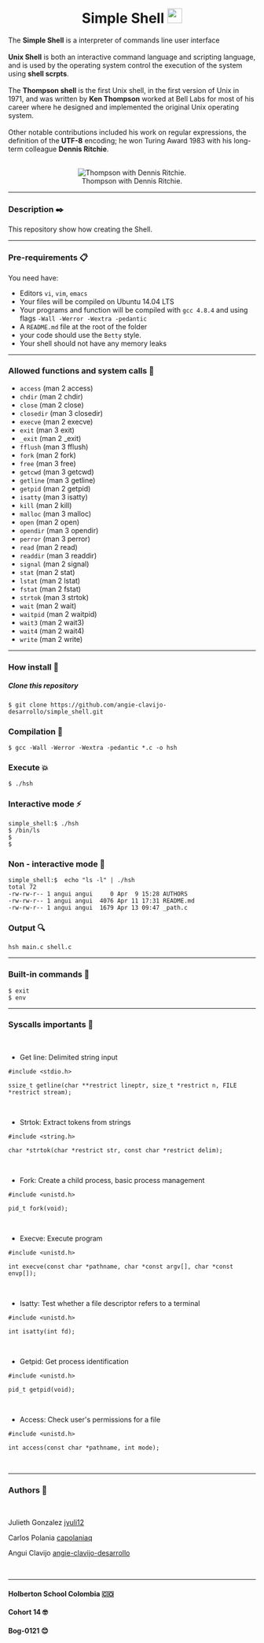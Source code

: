 <div align="center">

# Simple Shell <img src="https://raw.githubusercontent.com/MartinHeinz/MartinHeinz/master/wave.gif" width="30px">

</div>

The **Simple Shell** is a interpreter of commands line user interface<br>
<br>
**Unix Shell** is both an interactive command language and scripting language, and is used by the operating system control the execution of the system using **shell scrpts**.<br>
<br>
The **Thompson shell** is the first Unix shell, in the first version of Unix in 1971, and was written by **Ken Thompson**  worked at Bell Labs for most of his career where he designed and implemented the original Unix operating system.<br>
<br>
Other notable contributions included his work on regular expressions, the definition of the **UTF-8** encoding; he won Turing Award 1983  with his long-term colleague **Dennis Ritchie**.<br>
<br>
<div align="center">

![Thompson with Dennis Ritchie.](https://upload.wikimedia.org/wikipedia/commons/1/1b/Ken_Thompson_and_Dennis_Ritchie--1973.jpg)
<br>
Thompson with Dennis Ritchie.
</div>
<hr>



### Description ✒️

This repository show how creating the Shell.

<hr>


### Pre-requirements 📋
You need have:
* Editors `vi`, `vim`, `emacs`
* Your files will be compiled on Ubuntu 14.04 LTS
* Your programs and function will be compiled with `gcc 4.8.4` and using flags `-Wall -Werror -Wextra -pedantic`
* A `README.md` file at the root of the folder
* your code should use the `Betty` style.
* Your shell should not have any memory leaks


<hr>



###  Allowed functions and system calls 🔧

* `access`  (man 2 access)
* `chdir` (man 2 chdir)
* `close` (man 2 close)
* `closedir` (man 3 closedir)
* `execve` (man 2 execve)
* `exit` (man 3 exit)
* `_exit` (man 2 _exit)
* `fflush` (man 3 fflush)
* `fork` (man 2 fork)
* `free` (man 3 free)
* `getcwd` (man 3 getcwd)
* `getline` (man 3 getline)
* `getpid` (man 2 getpid)
* `isatty` (man 3 isatty)
* `kill` (man 2 kill)
* `malloc` (man 3 malloc)
* `open` (man 2 open)
* `opendir` (man 3 opendir)
* `perror` (man 3 perror)
* `read` (man 2 read)
* `readdir` (man 3 readdir)
* `signal` (man 2 signal)
* `stat` (man 2 stat)
* `lstat` (man 2 lstat)
* `fstat` (man 2 fstat)
* `strtok` (man 3 strtok)
* `wait` (man 2 wait)
* `waitpid` (man 2 waitpid)
* `wait3` (man 2 wait3)
* `wait4` (man 2 wait4)
* `write` (man 2 write)

<hr>

### How install 🚀

##### Clone this repository
```
$ git clone https://github.com/angie-clavijo-desarrollo/simple_shell.git
```

### Compilation 🚩
```
$ gcc -Wall -Werror -Wextra -pedantic *.c -o hsh
```
### Execute 💥
```
$ ./hsh
``` 

### Interactive mode ⚡️

```
simple_shell:$ ./hsh
$ /bin/ls
$
$
```

### Non - interactive mode 🧐

```
simple_shell:$  echo "ls -l" | ./hsh 
total 72
-rw-rw-r-- 1 angui angui     0 Apr  9 15:28 AUTHORS
-rw-rw-r-- 1 angui angui  4076 Apr 11 17:31 README.md
-rw-rw-r-- 1 angui angui  1679 Apr 13 09:47 _path.c
```

### Output 🔍️

```
hsh main.c shell.c
```
<hr>

### Built-in commands 📌

```
$ exit 
$ env
```

<hr>

### Syscalls importants 💚

<br>

* Get line:  Delimited string input
```
#include <stdio.h>

ssize_t getline(char **restrict lineptr, size_t *restrict n, FILE *restrict stream);
```
<br>

* Strtok: Extract tokens from strings

```
#include <string.h>

char *strtok(char *restrict str, const char *restrict delim);
```

<br>

* Fork: Create a child process, basic process management

```
#include <unistd.h>

pid_t fork(void);
```

<br>

* Execve: Execute program
```
#include <unistd.h>

int execve(const char *pathname, char *const argv[], char *const envp[]);
```

<br>

* Isatty: Test whether a file descriptor refers to a terminal
```
#include <unistd.h>

int isatty(int fd);
```
<br>

* Getpid: Get process identification
```
#include <unistd.h>

pid_t getpid(void);
```
<br>

* Access: Check user's permissions for a file
```
#include <unistd.h>

int access(const char *pathname, int mode);
```


<br>
<hr>

### Authors 👷
<br>

Julieth Gonzalez
<a href=https://github.com/jyuly12>jyuli12</a>

Carlos Polania
<a href="https://github.com/capolaniaq">capolaniaq</a>

Angui Clavijo
<a href="https://github.com/angie-clavijo-desarrollo">angie-clavijo-desarrollo</a>

<br>
<hr>

#### Holberton School Colombia 🇨🇴
#### Cohort 14 🤓
#### Bog-0121 😊



